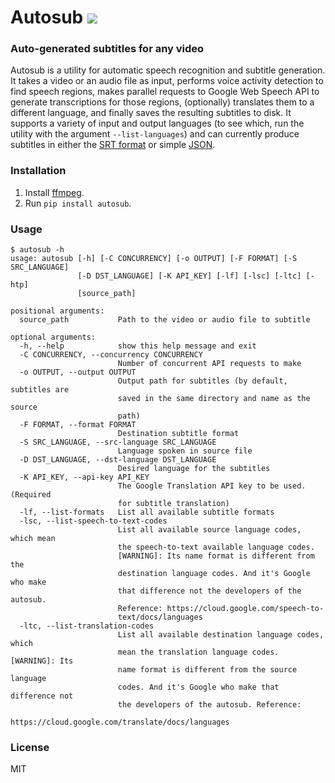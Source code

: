 # Autosub <a href="https://pypi.python.org/pypi/autosub"><img src="https://img.shields.io/pypi/v/autosub.svg"></img></a>
  
### Auto-generated subtitles for any video

Autosub is a utility for automatic speech recognition and subtitle generation. It takes a video or an audio file as input, performs voice activity detection to find speech regions, makes parallel requests to Google Web Speech API to generate transcriptions for those regions, (optionally) translates them to a different language, and finally saves the resulting subtitles to disk. It supports a variety of input and output languages (to see which, run the utility with the argument `--list-languages`) and can currently produce subtitles in either the [SRT format](https://en.wikipedia.org/wiki/SubRip) or simple [JSON](https://en.wikipedia.org/wiki/JSON).

### Installation

1. Install [ffmpeg](https://www.ffmpeg.org/).
2. Run `pip install autosub`.

### Usage

```
$ autosub -h
usage: autosub [-h] [-C CONCURRENCY] [-o OUTPUT] [-F FORMAT] [-S SRC_LANGUAGE]
               [-D DST_LANGUAGE] [-K API_KEY] [-lf] [-lsc] [-ltc] [-htp]
               [source_path]

positional arguments:
  source_path           Path to the video or audio file to subtitle

optional arguments:
  -h, --help            show this help message and exit
  -C CONCURRENCY, --concurrency CONCURRENCY
                        Number of concurrent API requests to make
  -o OUTPUT, --output OUTPUT
                        Output path for subtitles (by default, subtitles are
                        saved in the same directory and name as the source
                        path)
  -F FORMAT, --format FORMAT
                        Destination subtitle format
  -S SRC_LANGUAGE, --src-language SRC_LANGUAGE
                        Language spoken in source file
  -D DST_LANGUAGE, --dst-language DST_LANGUAGE
                        Desired language for the subtitles
  -K API_KEY, --api-key API_KEY
                        The Google Translation API key to be used. (Required
                        for subtitle translation)
  -lf, --list-formats   List all available subtitle formats
  -lsc, --list-speech-to-text-codes
                        List all available source language codes, which mean
                        the speech-to-text available language codes.
                        [WARNING]: Its name format is different from the
                        destination language codes. And it's Google who make
                        that difference not the developers of the autosub.
                        Reference: https://cloud.google.com/speech-to-
                        text/docs/languages
  -ltc, --list-translation-codes
                        List all available destination language codes, which
                        mean the translation language codes. [WARNING]: Its
                        name format is different from the source language
                        codes. And it's Google who make that difference not
                        the developers of the autosub. Reference:
                        https://cloud.google.com/translate/docs/languages
```

### License

MIT
